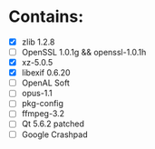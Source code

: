 # Contains:
 - [x] zlib 1.2.8
 - [ ] OpenSSL 1.0.1g && openssl-1.0.1h
 - [x] xz-5.0.5
 - [x] libexif 0.6.20
 - [ ] OpenAL Soft
 - [ ] opus-1.1
 - [ ] pkg-config
 - [ ] ffmpeg-3.2
 - [ ] Qt 5.6.2 patched
 - [ ] Google Crashpad
